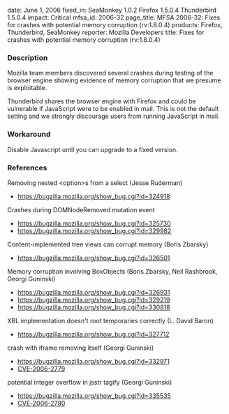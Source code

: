 date: June 1, 2006
fixed_in: SeaMonkey 1.0.2
          Firefox 1.5.0.4
          Thunderbird 1.5.0.4
impact: Critical
mfsa_id: 2006-32
page_title: MFSA 2006-32: Fixes for crashes with potential memory corruption (rv:1.8.0.4)
products: Firefox, Thunderbird, SeaMonkey
reporter: Mozilla Developers
title: Fixes for crashes with potential memory corruption (rv:1.8.0.4)

<h3>Description</h3>

<p>Mozilla team members discovered several crashes during testing of the
browser engine showing evidence of memory corruption that we presume
is exploitable.</p>

<p class="note">Thunderbird shares the browser engine with Firefox
and could be vulnerable if JavaScript were to be enabled in mail. This is not
the default setting and we strongly discourage users from running
JavaScript in mail.</p>

<h3>Workaround</h3>

<p>Disable Javascript until you can upgrade to a fixed version.</p>

<h3>References</h3>

<p>Removing nested &lt;option&gt;s from a select (Jesse Ruderman)</p>

<ul>
<li><a href="https://bugzilla.mozilla.org/show_bug.cgi?id=324918">
https://bugzilla.mozilla.org/show_bug.cgi?id=324918</a></li>
</ul>

<p>Crashes during DOMNodeRemoved mutation event</p>

<ul>
<li><a href="https://bugzilla.mozilla.org/show_bug.cgi?id=325730">
https://bugzilla.mozilla.org/show_bug.cgi?id=325730</a></li>
<li><a href="https://bugzilla.mozilla.org/show_bug.cgi?id=329982">
https://bugzilla.mozilla.org/show_bug.cgi?id=329982</a></li>
</ul>

<p>Content-implemented tree views can corrupt memory (Boris Zbarsky)</p>

<ul>
<li><a href="https://bugzilla.mozilla.org/show_bug.cgi?id=326501">
https://bugzilla.mozilla.org/show_bug.cgi?id=326501</a></li>
</ul>

<p>Memory corruption involving BoxObjects (Boris Zbarsky, Neil Rashbrook, Georgi Guninski)</p>

<ul>
<li><a href="https://bugzilla.mozilla.org/show_bug.cgi?id=326931">
https://bugzilla.mozilla.org/show_bug.cgi?id=326931</a></li>
<li><a href="https://bugzilla.mozilla.org/show_bug.cgi?id=329219">
https://bugzilla.mozilla.org/show_bug.cgi?id=329219</a></li>
<li><a href="https://bugzilla.mozilla.org/show_bug.cgi?id=330818">
https://bugzilla.mozilla.org/show_bug.cgi?id=330818</a></li>
</ul>

<p>XBL implementation doesn't root temporaries correctly (L. David Baron)</p>

<ul>
<li><a href="https://bugzilla.mozilla.org/show_bug.cgi?id=327712">
https://bugzilla.mozilla.org/show_bug.cgi?id=327712</a></li>
</ul>

<p>crash with iframe removing itself (Georgi Guninski)</p>

<ul>
<li><a href="https://bugzilla.mozilla.org/show_bug.cgi?id=332971">
https://bugzilla.mozilla.org/show_bug.cgi?id=332971</a></li>
<li><a class="ex-ref" href="http://www.cve.mitre.org/cgi-bin/cvename.cgi?name=CVE-2006-2779">CVE-2006-2779</a></li>
</ul>

<p>potential integer overflow in jsstr tagify (Georgi Guninski)</p>

<ul>
<li><a href="https://bugzilla.mozilla.org/show_bug.cgi?id=335535">
https://bugzilla.mozilla.org/show_bug.cgi?id=335535</a></li>
<li><a class="ex-ref" href="http://www.cve.mitre.org/cgi-bin/cvename.cgi?name=CVE-2006-2780">CVE-2006-2780</a></li>
</ul>



